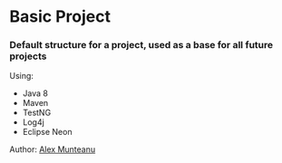 # Basic Project

### Default structure for a project, used as a base for all future projects

Using:
* Java 8
* Maven
* TestNG
* Log4j
* Eclipse Neon

Author: [Alex Munteanu](amunteanu88@gmail.com)
